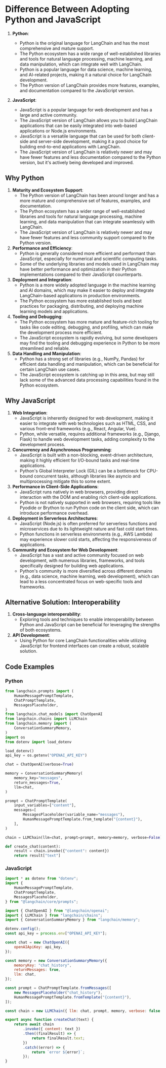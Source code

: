 # Difference Between Adopting Python and JavaScript

1. **Python**:
    - Python is the original language for LangChain and has the most comprehensive and mature support.
    - The Python ecosystem has a wide range of well-established libraries and tools for natural language processing, machine learning, and data manipulation, which can integrate well with LangChain.
    - Python is a popular language for data science, machine learning, and AI-related projects, making it a natural choice for LangChain development.
    - The Python version of LangChain provides more features, examples, and documentation compared to the JavaScript version.

2. **JavaScript**:
    - JavaScript is a popular language for web development and has a large and active community.
    - The JavaScript version of LangChain allows you to build LangChain applications that can be easily integrated into web-based applications or Node.js environments.
    - JavaScript is a versatile language that can be used for both client-side and server-side development, making it a good choice for building end-to-end applications with LangChain.
    - The JavaScript version of LangChain is relatively newer and may have fewer features and less documentation compared to the Python version, but it's actively being developed and improved.

## Why Python

1. **Maturity and Ecosystem Support**:
    - The Python version of LangChain has been around longer and has a more mature and comprehensive set of features, examples, and documentation.
    - The Python ecosystem has a wider range of well-established libraries and tools for natural language processing, machine learning, and data manipulation that can integrate seamlessly with LangChain.
    - The JavaScript version of LangChain is relatively newer and may have fewer features and less community support compared to the Python version.
2. **Performance and Efficiency**:
    - Python is generally considered more efficient and performant than JavaScript, especially for numerical and scientific computing tasks.
    - Some of the underlying libraries and models used in LangChain may have better performance and optimization in their Python implementations compared to their JavaScript counterparts.
3. **Deployment and Integration**:
    - Python is a more widely adopted language in the machine learning and AI domains, which may make it easier to deploy and integrate LangChain-based applications in production environments.
    - The Python ecosystem has more established tools and best practices for packaging, distributing, and deploying machine learning models and applications.
4. **Tooling and Debugging**:
    - The Python ecosystem has more mature and feature-rich tooling for tasks like code editing, debugging, and profiling, which can make the development process more efficient.
    - The JavaScript ecosystem is rapidly evolving, but some developers may find the tooling and debugging experience in Python to be more streamlined and reliable.
5. **Data Handling and Manipulation**:
    - Python has a strong set of libraries (e.g., NumPy, Pandas) for efficient data handling and manipulation, which can be beneficial for certain LangChain use cases.
    - The JavaScript ecosystem is catching up in this area, but may still lack some of the advanced data processing capabilities found in the Python ecosystem.

## Why JavaScript

1. **Web Integration**:
    - JavaScript is inherently designed for web development, making it easier to integrate with web technologies such as HTML, CSS, and various front-end frameworks (e.g., React, Angular, Vue).
    - Python, while versatile, requires additional frameworks (e.g., Django, Flask) to handle web development tasks, adding complexity to the development process.
2. **Concurrency and Asynchronous Programming**:
    - JavaScript is built with a non-blocking, event-driven architecture, making it highly efficient for I/O-bound tasks and real-time applications.
    - Python's Global Interpreter Lock (GIL) can be a bottleneck for CPU-bound concurrent tasks, although libraries like asyncio and multiprocessing mitigate this to some extent.
3. **Performance in Client-Side Applications**:
    - JavaScript runs natively in web browsers, providing direct interaction with the DOM and enabling rich client-side applications.
    - Python is not natively supported in web browsers, requiring tools like Pyodide or Brython to run Python code on the client side, which can introduce performance overhead.
4. **Deployment in Serverless Architectures**:
    - JavaScript (Node.js) is often preferred for serverless functions and microservices due to its lightweight nature and fast cold start times.
    - Python functions in serverless environments (e.g., AWS Lambda) may experience slower cold starts, affecting the responsiveness of applications.
5. **Community and Ecosystem for Web Development**:
    - JavaScript has a vast and active community focused on web development, with numerous libraries, frameworks, and tools specifically designed for building web applications.
    - Python's community is more diversified across different domains (e.g., data science, machine learning, web development), which can lead to a less concentrated focus on web-specific tools and frameworks.

## Alternative Solution: Interoperability

1. **Cross-language interoperability**:
    - Exploring tools and techniques to enable interoperability between Python and JavaScript can be beneficial for leveraging the strengths of both ecosystems.
2. **API Development**:
    - Using Python for core LangChain functionalities while utilizing JavaScript for frontend interfaces can create a robust, scalable solution.

## Code Examples

### Python

```py
from langchain.prompts import (
    HumanMessagePromptTemplate,
    ChatPromptTemplate,
    MessagesPlaceholder,
)
from langchain.chat_models import ChatOpenAI
from langchain.chains import LLMChain
from langchain.memory import (
    ConversationSummaryMemory,
)
import os
from dotenv import load_dotenv

load_dotenv()
api_key = os.getenv("OPENAI_API_KEY")

chat = ChatOpenAI(verbose=True)

memory = ConversationSummaryMemory(
    memory_key="messages",
    return_messages=True,
    llm=chat,
)

prompt = ChatPromptTemplate(
    input_variables=["content"],
    messages=[
        MessagesPlaceholder(variable_name="messages"),
        HumanMessagePromptTemplate.from_template("{content}"),
    ],
)

chain = LLMChain(llm=chat, prompt=prompt, memory=memory, verbose=False)

def create_chat(content):
    result = chain.invoke({"content": content})
    return result["text"]
```

### JavaScript

```js
import * as dotenv from "dotenv";
import {
    HumanMessagePromptTemplate,
    ChatPromptTemplate,
    MessagesPlaceholder,
} from "@langchain/core/prompts";

import { ChatOpenAI } from "@langchain/openai";
import { LLMChain } from "langchain/chains";
import { ConversationSummaryMemory } from "langchain/memory";

dotenv.config();
const api_key = process.env["OPENAI_API_KEY"];

const chat = new ChatOpenAI({
    openAIApiKey: api_key,
});

const memory = new ConversationSummaryMemory({
    memoryKey: "chat_history",
    returnMessages: true,
    llm: chat,
});

const prompt = ChatPromptTemplate.fromMessages([
    new MessagesPlaceholder("chat_history"),
    HumanMessagePromptTemplate.fromTemplate("{content}"),
]);

const chain = new LLMChain({ llm: chat, prompt, memory, verbose: false });

export async function createChat(text) {
    return await chain
        .invoke({ content: text })
        .then((finalResult) => {
            return finalResult.text;
        })
        .catch((error) => {
            return `error ${error}`;
        });
}
```

